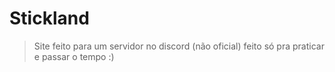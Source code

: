 # Stickland

> Site feito para um servidor no discord (não oficial) feito só pra praticar e passar o tempo :)
